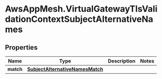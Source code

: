 # AwsAppMesh.VirtualGatewayTlsValidationContextSubjectAlternativeNames

## Properties

Name | Type | Description | Notes
------------ | ------------- | ------------- | -------------
**match** | [**SubjectAlternativeNamesMatch**](SubjectAlternativeNamesMatch.md) |  | 


